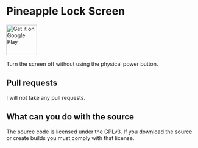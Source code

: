# Pineapple Lock Screen

[<img src="https://play.google.com/intl/en_us/badges/images/generic/en-play-badge.png"
      alt="Get it on Google Play"
      height="80">](https://play.google.com/store/apps/details?id=net.blumia.pineapple.lockscreen)

Turn the screen off without using the physical power button.

## Pull requests

I will not take any pull requests.

## What can you do with the source

The source code is licensed under the GPLv3. If you download the source or create builds you must comply with that license.
